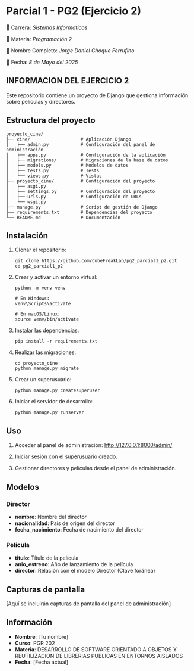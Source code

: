 # Parcial 1 - PG2 (Ejercicio 2)

:card_index: Carrera: *Sistemas Informaticos*

:notebook: Materia: *Programación 2* 

:bust_in_silhouette: Nombre Completo: *Jorge Daniel Choque Ferrufino*

:calendar: Fecha: *8 de Mayo del 2025*

## INFORMACION DEL EJERCICIO 2

Este repositorio contiene un proyecto de Django que gestiona información sobre películas y directores.

## Estructura del proyecto

```
proyecto_cine/
├── cine/                   # Aplicación Django
│   ├── admin.py            # Configuración del panel de administración
│   ├── apps.py             # Configuración de la aplicación
│   ├── migrations/         # Migraciones de la base de datos
│   ├── models.py           # Modelos de datos
│   ├── tests.py            # Tests
│   └── views.py            # Vistas
├── proyecto_cine/          # Configuración del proyecto
│   ├── asgi.py
│   ├── settings.py         # Configuración del proyecto
│   ├── urls.py             # Configuración de URLs
│   └── wsgi.py
├── manage.py               # Script de gestión de Django
├── requirements.txt        # Dependencias del proyecto
└── README.md               # Documentación
```

## Instalación

1. Clonar el repositorio:
   ```
   git clone https://github.com/CubeFreakLab/pg2_parcial1_p2.git
   cd pg2_parcial1_p2
   ```

2. Crear y activar un entorno virtual:
   ```
   python -m venv venv
   
   # En Windows:
   venv\Scripts\activate
   
   # En macOS/Linux:
   source venv/bin/activate
   ```

3. Instalar las dependencias:
   ```
   pip install -r requirements.txt
   ```

4. Realizar las migraciones:
   ```
   cd proyecto_cine
   python manage.py migrate
   ```

5. Crear un superusuario:
   ```
   python manage.py createsuperuser
   ```

6. Iniciar el servidor de desarrollo:
   ```
   python manage.py runserver
   ```

## Uso

1. Acceder al panel de administración:
   http://127.0.0.1:8000/admin/

2. Iniciar sesión con el superusuario creado.

3. Gestionar directores y películas desde el panel de administración.

## Modelos

### Director
- **nombre**: Nombre del director
- **nacionalidad**: País de origen del director
- **fecha_nacimiento**: Fecha de nacimiento del director

### Película
- **titulo**: Título de la película
- **anio_estreno**: Año de lanzamiento de la película
- **director**: Relación con el modelo Director (Clave foránea)

## Capturas de pantalla

[Aquí se incluirán capturas de pantalla del panel de administración]

## Información

- **Nombre**: [Tu nombre]
- **Curso**: PGR 202
- **Materia**: DESARROLLO DE SOFTWARE ORIENTADO A OBJETOS Y REUTILIZACION DE LIBRERIAS PUBLICAS EN ENTORNOS AISLADOS
- **Fecha**: [Fecha actual]
